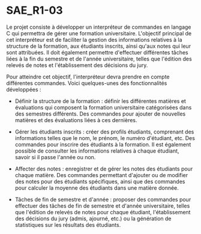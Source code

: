 # SAE_R1-03
Le projet consiste à développer un interpréteur de commandes en langage C qui permettra de gérer une formation universitaire. 
L'objectif principal de cet interpréteur est de faciliter la gestion des informations relatives à la structure de la formation, aux étudiants inscrits, ainsi qu'aux notes qui leur sont attribuées. 
Il doit également permettre d'effectuer différentes tâches liées à la fin du semestre et de l'année universitaire, telles que l'édition des relevés de notes et l'établissement des décisions du jury.

Pour atteindre cet objectif, l'interpréteur devra prendre en compte différentes commandes. Voici quelques-unes des fonctionnalités développées :

- Définir la structure de la formation : définir les différentes matières et évaluations qui composent la formation universitaire catégorisées dans des semestres différents. Des commandes pour ajouter de nouvelles matières et des évaluations liées à ces dernières.

- Gérer les étudiants inscrits : créer des profils étudiants, comprenant des informations telles que le nom, le prénom, le numéro d'étudiant, etc. Des commandes pour inscrire des étudiants à la formation. Il est également possible de consulter les informations relatives à chaque étudiant, savoir si il passe l'année ou non.

- Affecter des notes : enregistrer et de gérer les notes des étudiants pour chaque matière. Des commandes permettant d'ajouter ou de modifier des notes pour des étudiants spécifiques, ainsi que des commandes pour calculer la moyenne des étudiants dans une matière donnée.

- Tâches de fin de semestre et d'année : proposer des commandes pour effectuer des tâches de fin de semestre et d'année universitaire, telles que l'édition de relevés de notes pour chaque étudiant, l'établissement des décisions du jury (admis, ajourné, etc.) ou la génération de statistiques sur les résultats des étudiants.
